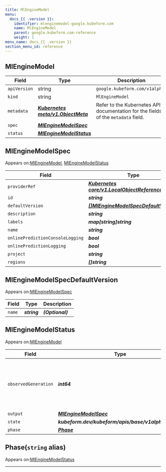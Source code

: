 ```yaml
---
title: MlEngineModel
menu:
  docs_{{ .version }}:
    identifier: mlenginemodel-google.kubeform.com
    name: MlEngineModel
    parent: google.kubeform.com-reference
    weight: 1
menu_name: docs_{{ .version }}
section_menu_id: reference
---
```


## MlEngineModel
| Field | Type | Description |
| ------ | ----- | ----------- |
| `apiVersion` | string | `google.kubeform.com/v1alpha1` |
|    `kind` | string | `MlEngineModel` |
| `metadata` | ***[Kubernetes meta/v1.ObjectMeta](https://v1-18.docs.kubernetes.io/docs/reference/generated/kubernetes-api/v1.18/#objectmeta-v1-meta)***|Refer to the Kubernetes API documentation for the fields of the `metadata` field.|
| `spec` | ***[MlEngineModelSpec](#mlenginemodelspec)***||
| `status` | ***[MlEngineModelStatus](#mlenginemodelstatus)***||
## MlEngineModelSpec

Appears on:[MlEngineModel](#mlenginemodel), [MlEngineModelStatus](#mlenginemodelstatus)

| Field | Type | Description |
| ------ | ----- | ----------- |
| `providerRef` | ***[Kubernetes core/v1.LocalObjectReference](https://v1-18.docs.kubernetes.io/docs/reference/generated/kubernetes-api/v1.18/#localobjectreference-v1-core)***||
| `id` | ***string***||
| `defaultVersion` | ***[[]MlEngineModelSpecDefaultVersion](#mlenginemodelspecdefaultversion)***| ***(Optional)*** |
| `description` | ***string***| ***(Optional)*** |
| `labels` | ***map[string]string***| ***(Optional)*** |
| `name` | ***string***||
| `onlinePredictionConsoleLogging` | ***bool***| ***(Optional)*** |
| `onlinePredictionLogging` | ***bool***| ***(Optional)*** |
| `project` | ***string***| ***(Optional)*** |
| `regions` | ***[]string***| ***(Optional)*** |
## MlEngineModelSpecDefaultVersion

Appears on:[MlEngineModelSpec](#mlenginemodelspec)

| Field | Type | Description |
| ------ | ----- | ----------- |
| `name` | ***string***| ***(Optional)*** |
## MlEngineModelStatus

Appears on:[MlEngineModel](#mlenginemodel)

| Field | Type | Description |
| ------ | ----- | ----------- |
| `observedGeneration` | ***int64***| ***(Optional)*** Resource generation, which is updated on mutation by the API Server.|
| `output` | ***[MlEngineModelSpec](#mlenginemodelspec)***| ***(Optional)*** |
| `state` | ***kubeform.dev/kubeform/apis/base/v1alpha1.State***| ***(Optional)*** |
| `phase` | ***[Phase](#phase)***| ***(Optional)*** |
## Phase(`string` alias)

Appears on:[MlEngineModelStatus](#mlenginemodelstatus)

---
